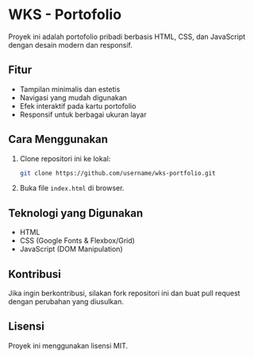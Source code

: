 
# WKS - Portofolio

Proyek ini adalah portofolio pribadi berbasis HTML, CSS, dan JavaScript dengan desain modern dan responsif.

## Fitur
- Tampilan minimalis dan estetis
- Navigasi yang mudah digunakan
- Efek interaktif pada kartu portofolio
- Responsif untuk berbagai ukuran layar

## Cara Menggunakan
1. Clone repositori ini ke lokal:
   ```sh
   git clone https://github.com/username/wks-portfolio.git
   ```
2. Buka file `index.html` di browser.

## Teknologi yang Digunakan
- HTML
- CSS (Google Fonts & Flexbox/Grid)
- JavaScript (DOM Manipulation)

## Kontribusi
Jika ingin berkontribusi, silakan fork repositori ini dan buat pull request dengan perubahan yang diusulkan.

## Lisensi
Proyek ini menggunakan lisensi MIT.


